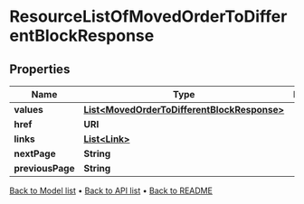 

# ResourceListOfMovedOrderToDifferentBlockResponse


## Properties

| Name | Type | Description | Notes |
|------------ | ------------- | ------------- | -------------|
|**values** | [**List&lt;MovedOrderToDifferentBlockResponse&gt;**](MovedOrderToDifferentBlockResponse.md) |  |  |
|**href** | **URI** |  |  [optional] |
|**links** | [**List&lt;Link&gt;**](Link.md) |  |  [optional] |
|**nextPage** | **String** |  |  [optional] |
|**previousPage** | **String** |  |  [optional] |



[Back to Model list](../README.md#documentation-for-models) &#8226; [Back to API list](../README.md#documentation-for-api-endpoints) &#8226; [Back to README](../README.md)


